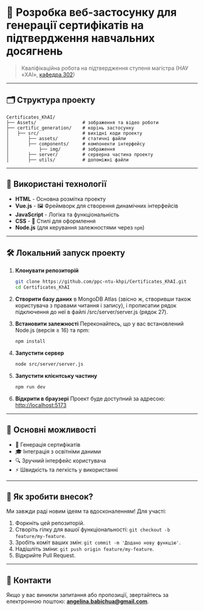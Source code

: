 # 📜 Розробка веб-застосунку для генерації сертифікатів на підтвердження навчальних досягнень


> Кваліфікаційна робота на підтвердження ступеня магістра (НАУ «ХАІ», [кафедра 302](https://k302.khai.edu/))

---

## 🗂️ Структура проекту

```
Certificates_KhAI/
├── Assets/                 # зображення та відео роботи 
├── certific_generation/    # корінь застосунку
│   ├── src/                # вихідні коди проекту
│       ├── assets/         # статичні файли
│       ├── components/     # компоненти інтерфейсу 
│           ├── img/        # зображення
│       ├── server/         # серверна частина проекту
│       ├── utils/          # допоміжні файли
```

---

## 🚀 Використані технології

- **HTML** - Основна розмітка проекту
- **Vue.js** - 🖼️ Фреймворк для створення динамічних інтерфейсів
- **JavaScript** - Логіка та функціональність
- **CSS** - 🎨 Стилі для оформлення
- **Node.js** (для керування залежностями через `npm`)

---

## 🛠️ Локальний запуск проекту

1. **Клонувати репозиторій**
   ```bash
   git clone https://github.com/ppc-ntu-khpi/Certificates_KhAI.git
   cd Certificates_KhAI
   ```
2. **Створити базу даних** в MongoDB Atlas (звісно ж, створивши також користувача з правами читання і запису), і прописатии рядок підключення до неї в файлі /src/server/server.js (рядок 27).

3. **Встановити залежності**
   Переконайтесь, що у вас встановлений Node.js (версія ≥ 16) та npm:
   ```bash
   npm install
   ```

4. **Запустити сервер**
   ```bash
   node src/server/server.js
   ```

5. **Запустити клієнтську частину**
   ````bash
   npm run dev
   ````

6. **Відкрити в браузері**
   Проект буде доступний за адресою: [http://localhost:5173](http://localhost:5173)

---

## 🌟 Основні можливості

- 📄 Генерація сертифікатів
- 🎓 Інтеграція з освітніми даними
- 🔍 Зручний інтерфейс користувача
- ⚡ Швидкість та легкість у використанні

---

## 📂 Як зробити внесок?

Ми завжди раді новим ідеям та вдосконаленням! Для участі:

1. Форкніть цей репозиторій.
2. Створіть гілку для вашої функціональності: `git checkout -b feature/my-feature`.
3. Зробіть коміт ваших змін: `git commit -m 'Додано нову функцію'`.
4. Надішліть зміни: `git push origin feature/my-feature`.
5. Відкрийте Pull Request.

---

## 📧 Контакти

Якщо у вас виникли запитання або пропозиції, звертайтесь за електронною поштою: **[angelina.babichua@gmail.com](mailto:angelina.babichua@gmail.com)**.
